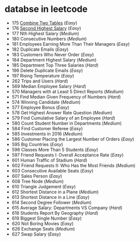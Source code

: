 # databse in leetcode

* 175   [Combine Two Tables](../leetcode/problems/200/175.combine-two-tables_1.sql) (_Easy_)
* 176   [Second Highest Salary](../leetcode/problems/200/176.second-highest-salary_1.sql) (_Easy_)
* 177   Nth Highest Salary (_Medium_)
* 180   Consecutive Numbers (_Medium_)
* 181   Employees Earning More Than Their Managers (_Easy_)
* 182   Duplicate Emails (_Easy_)
* 183   Customers Who Never Order (_Easy_)
* 184   Department Highest Salary (_Medium_)
* 185   Department Top Three Salaries (_Hard_)
* 196   Delete Duplicate Emails (_Easy_)
* 197   Rising Temperature (_Easy_)
* 262   Trips and Users (_Hard_)
* 569   Median Employee Salary (_Hard_)
* 570   Managers with at Least 5 Direct Reports (_Medium_)
* 571   Find Median Given Frequency of Numbers (_Hard_)
* 574   Winning Candidate (_Medium_)
* 577   Employee Bonus (_Easy_)
* 578   Get Highest Answer Rate Question (_Medium_)
* 579   Find Cumulative Salary of an Employee (_Hard_)
* 580   Count Student Number in Departments (_Medium_)
* 584   Find Customer Referee (_Easy_)
* 585   Investments in 2016 (_Medium_)
* 586   Customer Placing the Largest Number of Orders (_Easy_)
* 595   Big Countries (_Easy_)
* 596   Classes More Than 5 Students (_Easy_)
* 597   Friend Requests I: Overall Acceptance Rate (_Easy_)
* 601   Human Traffic of Stadium (_Hard_)
* 602   Friend Requests II: Who Has the Most Friends (_Medium_)
* 603   Consecutive Available Seats (_Easy_)
* 607   Sales Person (_Easy_)
* 608   Tree Node (_Medium_)
* 610   Triangle Judgement (_Easy_)
* 612   Shortest Distance in a Plane (_Medium_)
* 613   Shortest Distance in a Line (_Easy_)
* 614   Second Degree Follower (_Medium_)
* 615   Average Salary: Departments VS Company (_Hard_)
* 618   Students Report By Geography (_Hard_)
* 619   Biggest Single Number (_Easy_)
* 620   Not Boring Movies (_Easy_)
* 626   Exchange Seats (_Medium_)
* 627   Swap Salary (_Easy_)